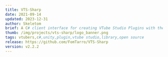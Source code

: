 ```yaml
---
title: VTS-Sharp
date: 2021-09-14
updated: 2023-12-31
author: Skeletom
brief: A C# client interface for creating VTube Studio Plugins with the official VTube Studio API, for use in Unity and other C# runtime environments!
thumb: /img/projects/vts-sharp/logo_banner.png
tags: vtubers,c#,unity,plugin,vtube studio,library,open source
release: https://github.com/FomTarro/VTS-Sharp
version: v2.2.2
---
```


